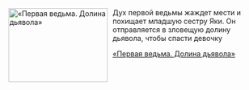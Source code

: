 <!--2025-10-30 11:00:49-->
<div class="yb">
  <div class="rss kino_kino"><a href="https://www.kino-teatr.ru/video/54965/" title="«Первая ведьма. Долина дьявола»"><img src="https://www.kino-teatr.ru/video/5/6/54965/poster.jpg" width="196" height="147" align="left" hspace="5" style="margin: 0px 10px 0px 5px" alt="«Первая ведьма. Долина дьявола»"/></a>Дух первой ведьмы жаждет мести и похищает младшую сестру Яки. Он отправляется в зловещую долину дьявола, чтобы спасти девочку <p class="titl"><a href="https://www.kino-teatr.ru/video/54965/">«Первая ведьма. Долина дьявола»</a></p></div>
</div>
